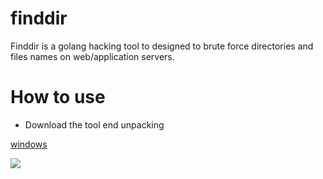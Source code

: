 # finddir
Finddir is a golang hacking tool to designed to brute force directories and files names on web/application servers.

# How to use
* Download the tool end unpacking
<a href="https://github.com/gustavors22/finddir/releases/download/v0.1/finddir-windows.zip">
  <p>windows</p>
</a>


<img src="https://drive.google.com/uc?export=view&id=1BzFc1FAAZHEflIdZ5rQyAfZadRm0sYvm">


